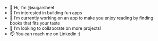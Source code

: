 - 👋 Hi, I’m @sugarsheet
- 👀 I’m interested in building fun apps
- 🌱 I’m currently working on an app to make you enjoy reading by finding books that fits your taste
- 💞️ I’m looking to collaborate on more projects!
- 📫 You can reach me on Linkedin :)

<!---
sugarsheet/sugarsheet is a ✨ special ✨ repository because its `README.md` (this file) appears on your GitHub profile.
You can click the Preview link to take a look at your changes.
--->
